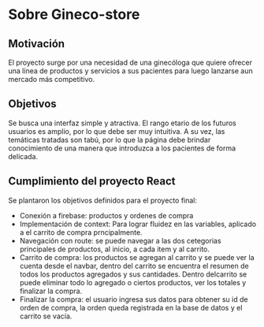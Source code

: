 # Sobre Gineco-store
## Motivación
El proyecto surge por una necesidad de una ginecóloga que quiere ofrecer una línea de productos y servicios a sus pacientes para luego lanzarse  aun mercado más competitivo.
## Objetivos
Se busca una interfaz simple y atractiva. El rango etario de los futuros usuarios es amplio, por lo que debe ser muy intuitiva. A su vez, las temáticas tratadas son tabú, por lo que la página debe brindar conocimiento de una manera que introduzca a los pacientes de forma delicada.
## Cumplimiento del proyecto React
Se plantaron los objetivos definidos para el proyecto final:
- Conexión a firebase: productos y ordenes de compra
- Implementación de context: Para lograr fluidez en las variables, aplicado a el carrito de compra prncipalmente.
- Navegación con route: se puede navegar a las dos cetegorias principales de productos, al inicio, a cada item y al carrito.
- Carrito de compra: los productos se agregan al carrito y se puede ver la cuenta desde el navbar, dentro del carrito se encuentra el resumen de todos los productos agregados y sus cantidades. Dentro delcarrito se puede eliminar todo lo agregado o ciertos productos, ver los totales y finalizar la compra.
- Finalizar la compra: el usuario ingresa sus datos para obtener su id de orden de compra, la orden queda registrada en la base de datos y el carrito se vacía.
